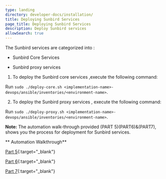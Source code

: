 ```yaml
---
type: landing
directory: developer-docs/installation/
title: Deploying Sunbird Services
page_title: Deploying Sunbird Services
description: Deploy Sunbird services
allowSearch: true
---
```


The Sunbird services are  categorized into :

* Sunbird Core Services

* Sunbird proxy services

1. To deploy the Sunbird core services ,execute the following command:

Run `sudo ./deploy-core.sh <implementation-name>-devops/ansible/inventories/<environment-name>`. 

2. To deploy  the Sunbird proxy services , execute the following command:

Run `sudo ./deploy-proxy.sh <implementation-name>-devops/ansible/inventories/<environment-name>`. 

**Note:** The automation walk-through provided (PART 5)(PART6)&(PART7), shows you the process for  deployment for Sunbird services.

** Automation Walkthrough**

[Part 5](https://sunbirdpublic.blob.core.windows.net/installation/demo/demo-5.gif){:target="_blank"}

[Part 6](https://sunbirdpublic.blob.core.windows.net/installation/demo/demo-6.gif){:target="_blank"}

[Part 7](https://sunbirdpublic.blob.core.windows.net/installation/demo/demo-8.gif){:target="_blank"}
